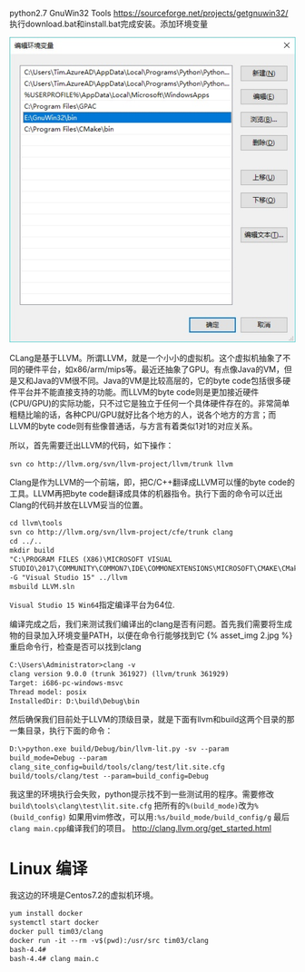 python2.7
GnuWin32 Tools https://sourceforge.net/projects/getgnuwin32/ 执行download.bat和install.bat完成安装。添加环境变量

![](1.jpg)

CLang是基于LLVM。所谓LLVM，就是一个小小的虚拟机。这个虚拟机抽象了不同的硬件平台，如x86/arm/mips等。最近还抽象了GPU。有点像Java的VM，但是又和Java的VM很不同。Java的VM是比较高层的，它的byte code包括很多硬件平台并不能直接支持的功能。而LLVM的byte code则是更加接近硬件(CPU/GPU)的实际功能，只不过它是独立于任何一个具体硬件存在的。非常简单粗糙比喻的话，各种CPU/GPU就好比各个地方的人，说各个地方的方言；而LLVM的byte code则有些像普通话，与方言有着类似1对1的对应关系。

所以，首先需要迁出LLVM的代码，如下操作：

`svn co http://llvm.org/svn/llvm-project/llvm/trunk llvm`

Clang是作为LLVM的一个前端，即，把C/C++翻译成LLVM可以懂的byte code的工具。LLVM再把byte code翻译成具体的机器指令。执行下面的命令可以迁出Clang的代码并放在LLVM妥当的位置。
```
cd llvm\tools
svn co http://llvm.org/svn/llvm-project/cfe/trunk clang
cd ../..
mkdir build
"C:\PROGRAM FILES (X86)\MICROSOFT VISUAL STUDIO\2017\COMMUNITY\COMMON7\IDE\COMMONEXTENSIONS\MICROSOFT\CMAKE\CMake\bin\cmake.exe" -G "Visual Studio 15" ../llvm
msbuild LLVM.sln
```

`Visual Studio 15 Win64`指定编译平台为64位.

编译完成之后，我们来测试我们编译出的clang是否有问题。首先我们需要将生成物的目录加入环境变量PATH，以便在命令行能够找到它
{% asset_img 2.jpg %}
重启命令行，检查是否可以找到clang
```
C:\Users\Administrator>clang -v
clang version 9.0.0 (trunk 361927) (llvm/trunk 361929)
Target: i686-pc-windows-msvc
Thread model: posix
InstalledDir: D:\build\Debug\bin
```
然后确保我们目前处于LLVM的顶级目录，就是下面有llvm和build这两个目录的那一集目录，执行下面的命令：
```
D:\>python.exe build/Debug/bin/llvm-lit.py -sv --param build_mode=Debug --param clang_site_config=build/tools/clang/test/lit.site.cfg build/tools/clang/test --param=build_config=Debug
```
我这里的环境执行会失败，python提示找不到一些测试用的程序。需要修改`build\tools\clang\test\lit.site.cfg`
把所有的`%(build_mode)`改为`%(build_config)`
如果用vim修改，可以用`:%s/build_mode/build_config/g`
最后`clang main.cpp`编译我们的项目。
http://clang.llvm.org/get_started.html

# Linux 编译
我这边的环境是Centos7.2的虚拟机环境。

    yum install docker
    systemctl start docker
    docker pull tim03/clang
    docker run -it --rm -v$(pwd):/usr/src tim03/clang
    bash-4.4# 
    bash-4.4# clang main.c

    
